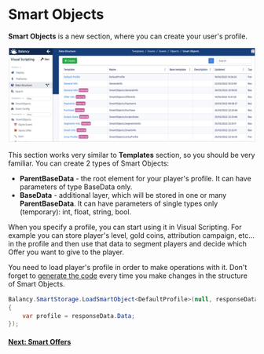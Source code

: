 # Smart Objects

**Smart Objects** is a new section, where you can create your user's profile.

![Screenshot](../../img/smart_offers/table_smart_objects.jpg)

This section works very similar to **Templates** section, so you should be very familiar.
You can create 2 types of Smart Objects: 

*   **ParentBaseData** - the root element for your player's profile. It can have parameters of type BaseData only.
*   **BaseData** - additional layer, which will be stored in one or many **ParentBaseData**. It can have parameters of single types only  (temporary): int, float, string, bool. 

When you specify a profile, you can start using it in Visual Scripting. For example you can store player's level, gold coins, attribution campaign, etc... in the profile and then use that data to segment players and decide which Offer you want to give to the player.

You need to load player's profile in order to make operations with it. Don't forget to [generate the code](/data_editor/code_generation) every time you make changes in the structure of Smart Objects.

```csharp fct_label="Unity"
Balancy.SmartStorage.LoadSmartObject<DefaultProfile>(null, responseData =>
{
    var profile = responseData.Data;
});
```

#### [Next: Smart Offers](/smart_offers/smart_offers)
